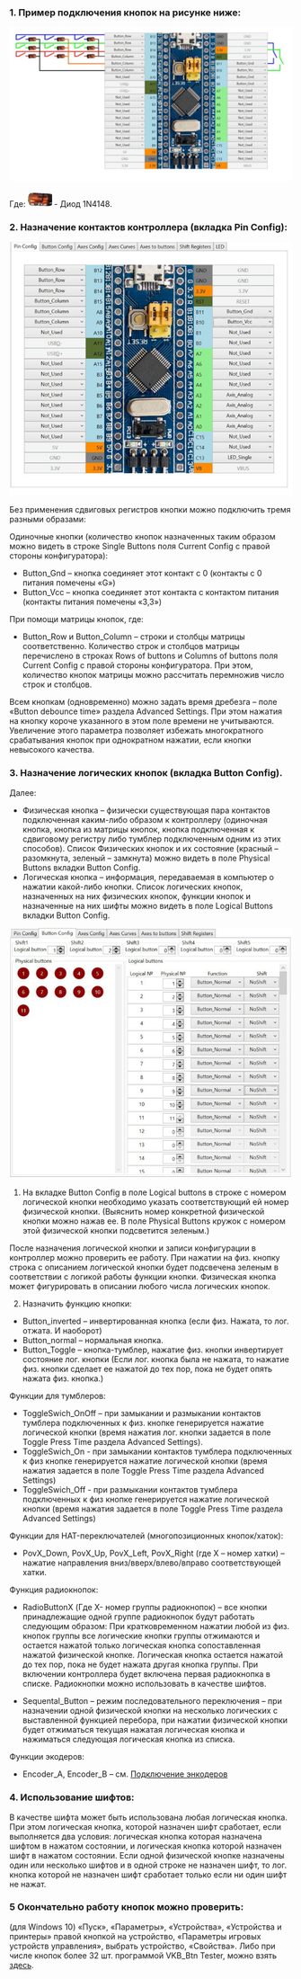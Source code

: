 ### 1. Пример подключения кнопок на рисунке ниже:

![](https://github.com/FreeJoy-Team/FreeJoyConfigurator/blob/master/images/rus_guide/K1.jpg)

Где: ![](https://github.com/FreeJoy-Team/FreeJoyConfigurator/blob/master/images/rus_guide/K1.1.jpg) - Диод 1N4148.

### 2. Назначение контактов контроллера (вкладка Pin Config): 

![](https://github.com/FreeJoy-Team/FreeJoyConfigurator/blob/master/images/rus_guide/K2.jpg)

Без применения сдвиговых регистров кнопки можно подключить тремя разными образами: 

Одиночные кнопки (количество кнопок назначенных таким образом можно видеть в строке Single Buttons поля Current Config с правой стороны конфигуратора):
* Button_Gnd – кнопка соединяет этот контакт с 0 (контакты с 0 питания помечены «G»)
* Button_Vcc – кнопка соединяет этот контакта с контактом питания (контакты питания помечены «3,3»)

При помощи матрицы кнопок, где:

* Button_Row и Button_Column – строки и столбцы матрицы соответственно. Количество строк и столбцов матрицы перечислено в строках Rows of buttons и Columns of buttons поля Current Config с правой стороны конфигуратора. При этом, количество кнопок матрицы можно рассчитать перемножив число строк и столбцов.

Всем кнопкам (одновременно) можно задать время дребезга – поле «Button debounce time» раздела Advanced Settings. При этом нажатия на кнопку короче указанного в этом поле времени не учитываются. Увеличение этого параметра позволяет избежать многократного срабатывания кнопок при однократном нажатии, если кнопки невысокого качества.

### 3. Назначение логических кнопок (вкладка Button Config).

Далее:

* Физическая кнопка – физически существующая пара контактов подключенная каким-либо образом к контроллеру (одиночная кнопка, кнопка из матрицы кнопок, кнопка подключенная к сдвиговому регистру либо тумблер подключенным одним из этих способов). Список Физических кнопок и их состояние (красный – разомкнута, зеленый – замкнута) можно видеть в поле Physical Buttons вкладки Button Config.
* Логическая кнопка – информация, передаваемая в компьютер о нажатии какой-либо кнопки. Список логических кнопок, назначенных на них физических кнопок, функции кнопок и назначенные на них шифты можно видеть в поле Logical Buttons вкладки Button Config.

![](https://github.com/FreeJoy-Team/FreeJoyConfigurator/blob/master/images/rus_guide/K3.jpg)

1. На вкладке Button Config в поле Logical buttons в строке с номером логической кнопки необходимо указать соответствующий ей номер физической кнопки. (Выяснить номер конкретной физической кнопки можно нажав ее. В поле Physical Buttons кружок с номером этой физической кнопки подсветится зеленым.)

После назначения логической кнопки и записи конфигурации в контроллер можно проверить ее работу. При нажатии на физ. кнопку строка с описанием логической кнопки будет подсвечена зеленым в соответствии с логикой работы функции кнопки. Физическая кнопка может фигурировать в описании любого числа логических кнопок.

2. Назначить функцию кнопки:
* Button_inverted – инвертированная кнопка (если физ. Нажата, то лог. отжата. И наоборот)
* Button_normal – нормальная кнопка.
* Button_Toggle – кнопка-тумблер, нажатие физ. кнопки инвертирует состояние лог. кнопки (Если лог. кнопка была не нажата, то нажатие физ. кнопки сделает ее нажатой до тех пор, пока не будет опять нажата физ. кнопка.)

Функции для тумблеров:
* ToggleSwich_OnOff – при замыкании и размыкании контактов тумблера подключенных к физ. кнопке генерируется нажатие логической кнопки (время нажатия лог. кнопки задается в поле Toggle Press Time раздела Advanced Settings).
* ToggleSwich_On - при замыкании контактов тумблера подключенных к физ кнопке генерируется нажатие логической кнопки (время нажатия задается в поле Toggle Press Time раздела Advanced Settings)
* ToggleSwich_Off - при размыкании контактов тумблера подключенных к физ кнопке генерируется нажатие логической кнопки (время нажатия задается в поле Toggle Press Time раздела Advanced Settings)

Функции для HAT-переключателей (многопозиционных кнопок/хаток): 
* PovX_Down, PovX_Up, PovX_Left, PovX_Right (где X – номер хатки) – нажатие направления вниз/вверх/влево/вправо соответствующей хатки.

Функция радиокнопок:
* RadioButtonX (Где X- номер группы радиокнопок) – все кнопки принадлежащие одной группе радиокнопок будут работать следующим образом: При кратковременном нажатии любой из физ. кнопок группы все логические кнопки группы отжимаются и остается нажатой только логическая кнопка сопоставленная нажатой физической кнопке. Логическая кнопка остается нажатой до тех пор, пока не будет нажата другая кнопка группы. При включении контроллера будет включена первая радиокнопка в списке. Радиокнопки можно использовать в качестве шифтов.

* Sequental_Button – режим последовательного переключения – при назначении одной физической кнопки на несколько логических с выставленной функцией перебора, при нажатии физической кнопки будет отжиматься текущая нажатая логическая кнопка и нажиматься следующая логическая кнопка из списка.

Функции экодеров:
* Encoder_A, Encoder_B – см. [Подключение энкодеров](https://github.com/FreeJoy-Team/FreeJoyConfigurator/wiki/Подключение-энкодеров)

### 4. Использование шифтов:
В качестве шифта может быть использована любая логическая кнопка. При этом логическая кнопка, которой назначен шифт сработает, если выполняется два условия: логическая кнопка которая назначена шифтом в нажатом состоянии, и логическая кнопка которой назначен шифт в нажатом состоянии. Если одной физической кнопке назначены один или несколько шифтов и в одной строке не назначен шифт, то лог. кнопка которой не назначен шифт сработает только если ни один шифт не нажат.
### 5 Окончательно работу кнопок можно проверить:
(для Windows 10) «Пуск», «Параметры», «Устройства», «Устройства и принтеры» правой кнопкой на устройство, «Параметры игровых устройств управления», выбрать устройство, «Свойства». Либо при числе кнопок более 32 шт. программой VKB_Btn Tester, можно взять [здесь](https://github.com/FreeJoy-Team/FreeJoyConfigurator/blob/master/third_party/).
